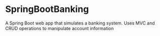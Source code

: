 # SpringBootBanking
A Spring Boot web app that simulates a banking system. Uses MVC and CRUD operations to manipulate account information
